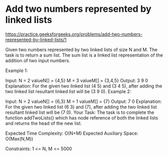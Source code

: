 # Add two numbers represented by linked lists


https://practice.geeksforgeeks.org/problems/add-two-numbers-represented-by-linked-lists/1


Given two numbers represented by two linked lists of size N and M. The task is to return a sum list. The sum list is a linked list representation of the addition of two input numbers.

Example 1:

Input:
N = 2
valueN[] = {4,5}
M = 3
valueM[] = {3,4,5}
Output: 3 9 0  
Explanation: For the given two linked
list (4 5) and (3 4 5), after adding
the two linked list resultant linked
list will be (3 9 0).
Example 2:

Input:
N = 2
valueN[] = {6,3}
M = 1
valueM[] = {7}
Output: 7 0
Explanation: For the given two linked
list (6 3) and (7), after adding the
two linked list resultant linked list
will be (7 0).
Your Task:
The task is to complete the function addTwoLists() which has node reference of both the linked lists and returns the head of the new list.        

Expected Time Complexity: O(N+M)
Expected Auxiliary Space: O(Max(N,M))

Constraints:
1 <= N, M <= 5000
